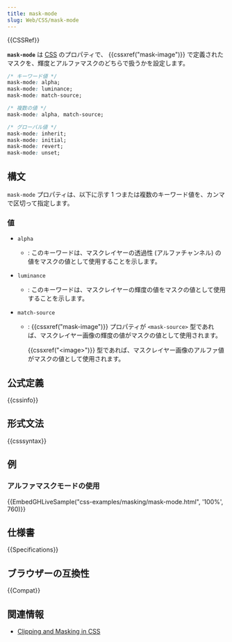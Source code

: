 ```yaml
---
title: mask-mode
slug: Web/CSS/mask-mode
---
```

{{CSSRef}}

**`mask-mode`** は [CSS](/ja/docs/Web/CSS) のプロパティで、 {{cssxref("mask-image")}} で定義されたマスクを、輝度とアルファマスクのどちらで扱うかを設定します。

```css
/* キーワード値 */
mask-mode: alpha;
mask-mode: luminance;
mask-mode: match-source;

/* 複数の値 */
mask-mode: alpha, match-source;

/* グローバル値 */
mask-mode: inherit;
mask-mode: initial;
mask-mode: revert;
mask-mode: unset;
```

## 構文

`mask-mode` プロパティは、以下に示す 1 つまたは複数のキーワード値を、カンマで区切って指定します。

### 値

- `alpha`
  - : このキーワードは、マスクレイヤーの透過性 (アルファチャンネル) の値をマスクの値として使用することを示します。
- `luminance`
  - : このキーワードは、マスクレイヤーの輝度の値をマスクの値として使用することを示します。
- `match-source`

  - : {{cssxref("mask-image")}} プロパティが `<mask-source>` 型であれば、マスクレイヤー画像の輝度の値がマスクの値として使用されます。

    {{cssxref("&lt;image&gt;")}} 型であれば、マスクレイヤー画像のアルファ値がマスクの値として使用されます。

## 公式定義

{{cssinfo}}

## 形式文法

{{csssyntax}}

## 例

### アルファマスクモードの使用

{{EmbedGHLiveSample("css-examples/masking/mask-mode.html", '100%', 760)}}

## 仕様書

{{Specifications}}

## ブラウザーの互換性

{{Compat}}

## 関連情報

- [Clipping and Masking in CSS](https://css-tricks.com/clipping-masking-css/)
